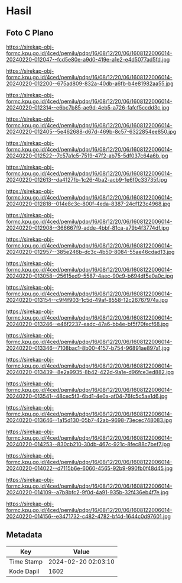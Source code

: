 # Hasil

## Foto C Plano

https://sirekap-obj-formc.kpu.go.id/4ced/pemilu/pdpr/16/08/12/20/06/1608122006014-20240220-012047--fcd5e80e-a9d0-419e-a1e2-e4d5077ad5fd.jpg

https://sirekap-obj-formc.kpu.go.id/4ced/pemilu/pdpr/16/08/12/20/06/1608122006014-20240220-012200--675ad809-832a-40db-a6fb-b4e81982aa55.jpg

https://sirekap-obj-formc.kpu.go.id/4ced/pemilu/pdpr/16/08/12/20/06/1608122006014-20240220-012314--e6bc7b85-ae9d-4eb5-a726-fafcf5ccdd3c.jpg

https://sirekap-obj-formc.kpu.go.id/4ced/pemilu/pdpr/16/08/12/20/06/1608122006014-20240220-012405--5e462688-d67d-469b-8c57-6322854ee850.jpg

https://sirekap-obj-formc.kpu.go.id/4ced/pemilu/pdpr/16/08/12/20/06/1608122006014-20240220-012522--7c57a1c5-7519-47f2-ab75-5df037c64a6b.jpg

https://sirekap-obj-formc.kpu.go.id/4ced/pemilu/pdpr/16/08/12/20/06/1608122006014-20240220-012613--da4127fb-1c26-4ba2-acb9-1e6f0c33735f.jpg

https://sirekap-obj-formc.kpu.go.id/4ced/pemilu/pdpr/16/08/12/20/06/1608122006014-20240220-012818--014e8c3c-800f-4eda-8387-24cf123c4968.jpg

https://sirekap-obj-formc.kpu.go.id/4ced/pemilu/pdpr/16/08/12/20/06/1608122006014-20240220-012908--366667f9-adde-4bbf-81ca-a79b4f3774df.jpg

https://sirekap-obj-formc.kpu.go.id/4ced/pemilu/pdpr/16/08/12/20/06/1608122006014-20240220-012957--385e246b-dc3c-4b50-8084-55ae46cdad13.jpg

https://sirekap-obj-formc.kpu.go.id/4ced/pemilu/pdpr/16/08/12/20/06/1608122006014-20240220-013058--25615ed9-5587-4aec-90c9-b694df5e0a0c.jpg

https://sirekap-obj-formc.kpu.go.id/4ced/pemilu/pdpr/16/08/12/20/06/1608122006014-20240220-013154--c9f4f903-1c5d-49af-8558-12c26767974a.jpg

https://sirekap-obj-formc.kpu.go.id/4ced/pemilu/pdpr/16/08/12/20/06/1608122006014-20240220-013246--e46f2237-eadc-47a6-bb4e-bf5f70fecf68.jpg

https://sirekap-obj-formc.kpu.go.id/4ced/pemilu/pdpr/16/08/12/20/06/1608122006014-20240220-013346--7108bac1-8b00-4157-b754-96891ae897a1.jpg

https://sirekap-obj-formc.kpu.go.id/4ced/pemilu/pdpr/16/08/12/20/06/1608122006014-20240220-013439--8e2a9935-8b42-422d-9a1e-d96fce3ed882.jpg

https://sirekap-obj-formc.kpu.go.id/4ced/pemilu/pdpr/16/08/12/20/06/1608122006014-20240220-013541--48cec5f3-6bd1-4e0a-af04-76fc5c5ae1d6.jpg

https://sirekap-obj-formc.kpu.go.id/4ced/pemilu/pdpr/16/08/12/20/06/1608122006014-20240220-013646--1a15d130-05b7-42ab-9698-73ecec748083.jpg

https://sirekap-obj-formc.kpu.go.id/4ced/pemilu/pdpr/16/08/12/20/06/1608122006014-20240220-014253--830cb210-30db-467c-921c-8fec88c7bef7.jpg

https://sirekap-obj-formc.kpu.go.id/4ced/pemilu/pdpr/16/08/12/20/06/1608122006014-20240220-014022--d7115b6e-6060-4565-92b9-990fb0f48d45.jpg

https://sirekap-obj-formc.kpu.go.id/4ced/pemilu/pdpr/16/08/12/20/06/1608122006014-20240220-014109--a7b8bfc2-9f0d-4a91-935b-32f436eb4f7e.jpg

https://sirekap-obj-formc.kpu.go.id/4ced/pemilu/pdpr/16/08/12/20/06/1608122006014-20240220-014156--e3471732-c482-4782-bf4d-1644c0d97601.jpg


## Metadata

| Key        | Value               |
| ---------- | ------------------- |
| Time Stamp | 2024-02-20 02:03:10 |
| Kode Dapil | 1602                |



